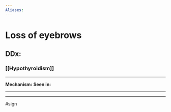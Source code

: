 ```yaml
---
Aliases:
---
```

# Loss of eyebrows
## DDx:
### [[Hypothyroidism]]

---
**Mechanism:**
**Seen in:** 

---


---
#sign 